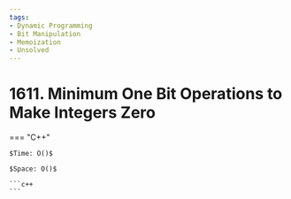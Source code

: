```yaml
---
tags:
- Dynamic Programming
- Bit Manipulation
- Memoization
- Unsolved
---
```



# 1611. Minimum One Bit Operations to Make Integers Zero

=== "C++"

    $Time: O()$

    $Space: O()$

    ```c++
    ```